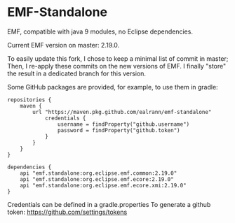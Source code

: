 # EMF-Standalone
EMF, compatible with java 9 modules, no Eclipse dependencies.

Current EMF version on master: 2.19.0.

To easily update this fork, I chose to keep a minimal list of commit in master; Then, I re-apply these commits on the new versions of EMF. I finally "store" the result in a dedicated branch for this version.

Some GitHub packages are provided, for example, to use them in gradle:
```
repositories {
	maven {
		url "https://maven.pkg.github.com/ealrann/emf-standalone"
			credentials {
				username = findProperty("github.username")
				password = findProperty("github.token")
			}
		}
	}
}

dependencies {
	api "emf.standalone:org.eclipse.emf.common:2.19.0"
	api "emf.standalone:org.eclipse.emf.ecore:2.19.0"
	api "emf.standalone:org.eclipse.emf.ecore.xmi:2.19.0"
}
```
Credentials can be defined in a gradle.properties
To generate a github token: https://github.com/settings/tokens
